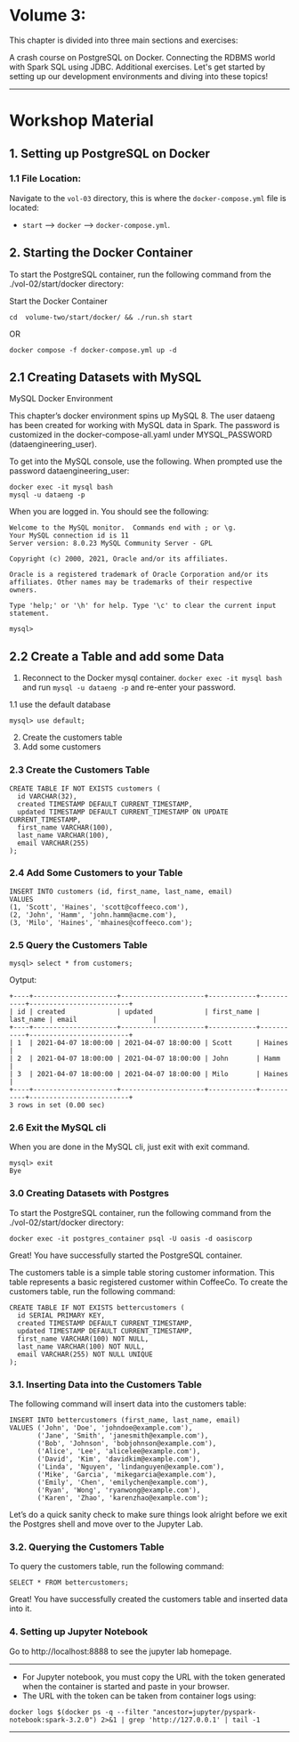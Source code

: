 # Volume 3:  
This chapter is divided into three main sections and exercises:

A crash course on PostgreSQL on Docker.
Connecting the RDBMS world with Spark SQL using JDBC.
Additional exercises.
Let's get started by setting up our development environments and diving into these topics!

---
# Workshop Material

## 1. Setting up PostgreSQL on Docker
### 1.1 File Location:
Navigate to the `vol-03` directory, this is where the `docker-compose.yml` file is located:

- `start` --> `docker` --> `docker-compose.yml`.


## 2. Starting the Docker Container
To start the PostgreSQL container, run the following command from the ./vol-02/start/docker directory:

Start the Docker Container
~~~
cd  volume-two/start/docker/ && ./run.sh start
~~~

OR 

```
docker compose -f docker-compose.yml up -d
```



## 2.1 Creating Datasets with MySQL
MySQL Docker Environment

This chapter’s docker environment spins up MySQL 8.
The user dataeng has been created for working with MySQL data in Spark.
The password is customized in the docker-compose-all.yaml under MYSQL_PASSWORD (dataengineering_user).

To get into the MySQL console, use the following. When prompted use the password dataengineering_user:

```
docker exec -it mysql bash
mysql -u dataeng -p
```

When you are logged in. You should see the following:
  
  ```
Welcome to the MySQL monitor.  Commands end with ; or \g.
Your MySQL connection id is 11
Server version: 8.0.23 MySQL Community Server - GPL

Copyright (c) 2000, 2021, Oracle and/or its affiliates.

Oracle is a registered trademark of Oracle Corporation and/or its
affiliates. Other names may be trademarks of their respective
owners.

Type 'help;' or '\h' for help. Type '\c' to clear the current input statement.

mysql> 
  ```

## 2.2 Create a Table and add some Data
1. Reconnect to the Docker mysql container. `docker exec -it mysql bash` and run `mysql -u dataeng -p` and re-enter your password.

1.1 use the default database

~~~
mysql> use default;
~~~


2. Create the customers table
3. Add some customers

### 2.3 Create the Customers Table
~~~
CREATE TABLE IF NOT EXISTS customers (
  id VARCHAR(32),
  created TIMESTAMP DEFAULT CURRENT_TIMESTAMP,
  updated TIMESTAMP DEFAULT CURRENT_TIMESTAMP ON UPDATE CURRENT_TIMESTAMP,
  first_name VARCHAR(100),
  last_name VARCHAR(100),
  email VARCHAR(255)
);

~~~

### 2.4 Add Some Customers to your Table
~~~
INSERT INTO customers (id, first_name, last_name, email)
VALUES
(1, 'Scott', 'Haines', 'scott@coffeeco.com'),
(2, 'John', 'Hamm', 'john.hamm@acme.com'),
(3, 'Milo', 'Haines', 'mhaines@coffeeco.com');
~~~

### 2.5 Query the Customers Table

~~~
mysql> select * from customers;
~~~

Oytput:
~~~
+----+---------------------+---------------------+------------+-----------+-------------------------+
| id | created             | updated             | first_name | last_name | email                   |
+----+---------------------+---------------------+------------+-----------+-------------------------+
| 1  | 2021-04-07 18:00:00 | 2021-04-07 18:00:00 | Scott      | Haines    |
| 2  | 2021-04-07 18:00:00 | 2021-04-07 18:00:00 | John       | Hamm      |
| 3  | 2021-04-07 18:00:00 | 2021-04-07 18:00:00 | Milo       | Haines    |
+----+---------------------+---------------------+------------+-----------+-------------------------+
3 rows in set (0.00 sec)
~~~



### 2.6 Exit the MySQL cli
When you are done in the MySQL cli, just exit with exit command.
~~~
mysql> exit
Bye
~~~



### 3.0 Creating Datasets with Postgres

To start the PostgreSQL container, run the following command from the ./vol-02/start/docker directory:

```
docker exec -it postgres_container psql -U oasis -d oasiscorp
```

Great! You have successfully started the PostgreSQL container.


The customers table is a simple table storing customer information. This table represents a basic registered customer within CoffeeCo.
To create the customers table, run the following command:

```
CREATE TABLE IF NOT EXISTS bettercustomers (
  id SERIAL PRIMARY KEY,
  created TIMESTAMP DEFAULT CURRENT_TIMESTAMP,
  updated TIMESTAMP DEFAULT CURRENT_TIMESTAMP,
  first_name VARCHAR(100) NOT NULL,
  last_name VARCHAR(100) NOT NULL,
  email VARCHAR(255) NOT NULL UNIQUE
);
```

### 3.1. Inserting Data into the Customers Table
The following command will insert data into the customers table:

```
INSERT INTO bettercustomers (first_name, last_name, email)
VALUES ('John', 'Doe', 'johndoe@example.com'),
       ('Jane', 'Smith', 'janesmith@example.com'),
       ('Bob', 'Johnson', 'bobjohnson@example.com'),
       ('Alice', 'Lee', 'alicelee@example.com'),
       ('David', 'Kim', 'davidkim@example.com'),
       ('Linda', 'Nguyen', 'lindanguyen@example.com'),
       ('Mike', 'Garcia', 'mikegarcia@example.com'),
       ('Emily', 'Chen', 'emilychen@example.com'),
       ('Ryan', 'Wong', 'ryanwong@example.com'),
       ('Karen', 'Zhao', 'karenzhao@example.com');
```
Let’s do a quick sanity check to make sure things look alright before we exit the Postgres shell and move over to the Jupyter Lab.

### 3.2. Querying the Customers Table
To query the customers table, run the following command:

```
SELECT * FROM bettercustomers;
```
Great! You have successfully created the customers table and inserted data into it.



### 4. Setting up Jupyter Notebook

Go to http://localhost:8888 to see the jupyter lab homepage.

---
* For Jupyter notebook, you must copy the URL with the token generated when the container is started and paste in your browser. 
* The URL with the token can be taken from container logs using:
 
```
docker logs $(docker ps -q --filter "ancestor=jupyter/pyspark-notebook:spark-3.2.0") 2>&1 | grep 'http://127.0.0.1' | tail -1
```
---

